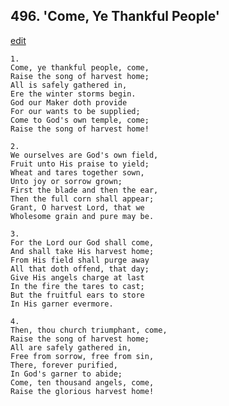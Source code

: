 
## 496.  'Come, Ye Thankful People'
[edit](https://docs.google.com/document/d/1YIRBb-jwe5sWCtu82rO0zbXq2GbnsLLb/edit?mode=html)



    1.
    Come, ye thankful people, come,
    Raise the song of harvest home;
    All is safely gathered in,
    Ere the winter storms begin.
    God our Maker doth provide
    For our wants to be supplied;
    Come to God's own temple, come;
    Raise the song of harvest home!

    2.
    We ourselves are God's own field,
    Fruit unto His praise to yield;
    Wheat and tares together sown,
    Unto joy or sorrow grown;
    First the blade and then the ear,
    Then the full corn shall appear;
    Grant, O harvest Lord, that we
    Wholesome grain and pure may be.

    3.
    For the Lord our God shall come,
    And shall take His harvest home;
    From His field shall purge away
    All that doth offend, that day;
    Give His angels charge at last
    In the fire the tares to cast;
    But the fruitful ears to store
    In His garner evermore.

    4.
    Then, thou church triumphant, come,
    Raise the song of harvest home;
    All are safely gathered in,
    Free from sorrow, free from sin,
    There, forever purified,
    In God's garner to abide;
    Come, ten thousand angels, come,
    Raise the glorious harvest home!
